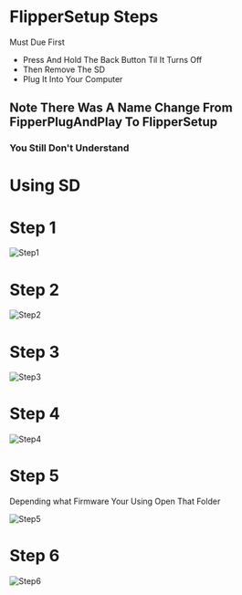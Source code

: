 # FlipperSetup Steps
Must Due First

* Press And Hold The Back Button Til It Turns Off
* Then Remove The SD
* Plug It Into Your Computer

## Note There Was A Name Change From FipperPlugAndPlay To FlipperSetup

### You Still Don't Understand

# Using SD 
# Step 1
![Step1](https://cdn.upload.systems/uploads/1Z92xi9s.png)
# Step 2
![Step2](https://cdn.upload.systems/uploads/vqkA6IhJ.png)
# Step 3
![Step3](https://cdn.upload.systems/uploads/ZgnQZ0Zy.png)
# Step 4
![Step4](https://cdn.upload.systems/uploads/YIX2PojX.png)
# Step 5
Depending what Firmware Your Using Open That Folder

![Step5](https://cdn.upload.systems/uploads/VyzFHLiA.png)
# Step 6
![Step6](https://cdn.upload.systems/uploads/91TugqYR.png)

